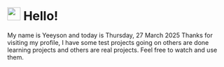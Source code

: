  <h1>
    <img src="https://emojis.slackmojis.com/emojis/images/1643510097/45343/hi.gif?1643510097" width="30"/> 
    Hello!
 </h1>
 <p>
    My name is Yeeyson and today is Thursday, 27 March 2025
    Thanks for visiting my profile, I have some test projects going on others are done learning projects and others are real projects.
    Feel free to watch and use them.
 </p>